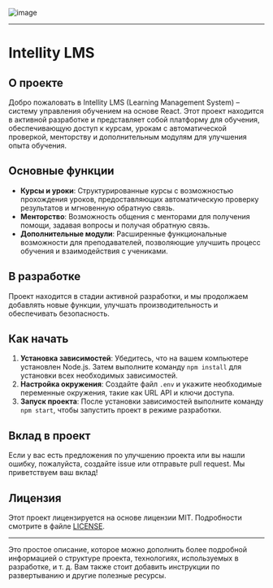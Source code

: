 ![image](https://github.com/twoballs-ai/lms_front/assets/83840596/485b7df5-d78d-472a-9caf-d1c39fdec9f8)

---

# Intellity LMS

## О проекте

Добро пожаловать в Intellity LMS (Learning Management System) – систему управления обучением на основе React. Этот проект находится в активной разработке и представляет собой платформу для обучения, обеспечивающую доступ к курсам, урокам с автоматической проверкой, менторству и дополнительным модулям для улучшения опыта обучения.

## Основные функции

- **Курсы и уроки**: Структурированные курсы с возможностью прохождения уроков, предоставляющих автоматическую проверку результатов и мгновенную обратную связь.
- **Менторство**: Возможность общения с менторами для получения помощи, задавая вопросы и получая обратную связь.
- **Дополнительные модули**: Расширенные функциональные возможности для преподавателей, позволяющие улучшить процесс обучения и взаимодействия с учениками.

## В разработке

Проект находится в стадии активной разработки, и мы продолжаем добавлять новые функции, улучшать производительность и обеспечивать безопасность.

## Как начать

1. **Установка зависимостей**: Убедитесь, что на вашем компьютере установлен Node.js. Затем выполните команду `npm install` для установки всех необходимых зависимостей.
2. **Настройка окружения**: Создайте файл `.env` и укажите необходимые переменные окружения, такие как URL API и ключи доступа.
3. **Запуск проекта**: После установки зависимостей выполните команду `npm start`, чтобы запустить проект в режиме разработки.

## Вклад в проект

Если у вас есть предложения по улучшению проекта или вы нашли ошибку, пожалуйста, создайте issue или отправьте pull request. Мы приветствуем ваш вклад!

## Лицензия

Этот проект лицензируется на основе лицензии MIT. Подробности смотрите в файле [LICENSE](LICENSE).

---

Это простое описание, которое можно дополнить более подробной информацией о структуре проекта, технологиях, используемых в разработке, и т. д. Вам также стоит добавить инструкции по развертыванию и другие полезные ресурсы.